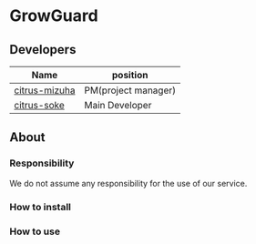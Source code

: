# GrowGuard
## Developers
|Name|position|
|------|------|
|[citrus-mizuha](https://github.com/citrus-mizuha)|PM(project manager)|
|[citrus-soke](https://github.com/citrus-soke)|Main Developer|
## About
### Responsibility
We do not assume any responsibility for the use of our service.
### How to install
### How to use
